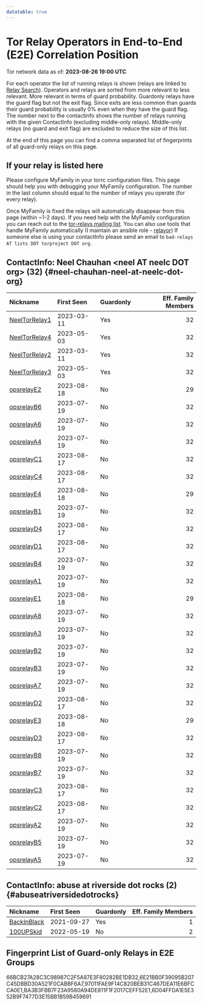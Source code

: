 ```yaml
---
datatable: true
---
```



# Tor Relay Operators in End-to-End (E2E) Correlation Position

Tor network data as of: **2023-08-26 19:00 UTC**

For each operator the list of running relays is shown (relays are linked to [Relay Search](https://metrics.torproject.org/rs.html)).
Operators and relays are sorted from more relevant to less relevant. More relevant in terms of guard probability.
Guardonly relays have the guard flag but not the exit flag.
Since exits are less common than guards their guard probability is usually 0% even when they have the guard flag.
The number next to the contactinfo shows the number of relays running with the given ContactInfo (excluding middle-only relays).
Middle-only relays (no guard and exit flag) are excluded to reduce the size of this list.

At the end of this page you can find a comma separated list of fingerprints of all guard-only relays on this page.

## If your relay is listed here
Please configure MyFamily in your torrc configuration files.
This page should help you with debugging your MyFamily configuration. The number in the last column should equal to the number of
relays you operate (for every relay).

Once MyFamily is fixed the relays will automatically disappear from this page (within ~1-2 days).
If you need help with the MyFamily configuration you can reach out to the
[tor-relays mailing list](https://lists.torproject.org/cgi-bin/mailman/listinfo/tor-relays).
You can also use tools that handle MyFamily automatically (I maintain an ansible role - 
[relayor](https://medium.com/@nusenu/deploying-tor-relays-with-ansible-6612593fa34d))
If someone else is using your contactInfo please send an email to ```bad-relays AT lists DOT torproject DOT org```.


## ContactInfo: Neel Chauhan &lt;neel AT neelc DOT org&gt; (32) {#neel-chauhan-neel-at-neelc-dot-org}

| Nickname                                                                                                 | First Seen   | Guardonly   |   Eff. Family Members |
|:---------------------------------------------------------------------------------------------------------|:-------------|:------------|----------------------:|
| [NeelTorRelay1](https://metrics.torproject.org/rs.html#details/97011FAE9F14C820BEB31C467DEA11E6BFCCA0E1) | 2023-03-11   | Yes         |                    32 |
| [NeelTorRelay4](https://metrics.torproject.org/rs.html#details/66BCB27A28C3C98987C2F5A87E3F80282BE1DB32) | 2023-05-03   | Yes         |                    32 |
| [NeelTorRelay2](https://metrics.torproject.org/rs.html#details/6E21BB0F39095B207C45DBBD30A521F0CABBF6A7) | 2023-03-11   | Yes         |                    32 |
| [NeelTorRelay3](https://metrics.torproject.org/rs.html#details/BA3B3FBB7F23A9580A94DE811F1F2017CEFF52E1) | 2023-05-03   | Yes         |                    32 |
| [opsrelayE2](https://metrics.torproject.org/rs.html#details/01EC8FFBEBA761CC5A37C4AE4A572CFF252EBEED)    | 2023-08-18   | No          |                    29 |
| [opsrelayB6](https://metrics.torproject.org/rs.html#details/0601A2CBCFAE793E4A4D01B21282FA859DAEADB4)    | 2023-07-19   | No          |                    32 |
| [opsrelayA6](https://metrics.torproject.org/rs.html#details/096472DC09D4ACDD11DC032DA96376329E6962EC)    | 2023-07-19   | No          |                    32 |
| [opsrelayA4](https://metrics.torproject.org/rs.html#details/0A23830EF2CB5210CEB02125ED6A84E1D3B5E457)    | 2023-07-19   | No          |                    32 |
| [opsrelayC1](https://metrics.torproject.org/rs.html#details/16AF8E6C4FC3882B55B0B004F578FCD528A0C0D1)    | 2023-08-17   | No          |                    32 |
| [opsrelayC4](https://metrics.torproject.org/rs.html#details/2FBECCF951385053C630912B9142305383B7967F)    | 2023-08-17   | No          |                    32 |
| [opsrelayE4](https://metrics.torproject.org/rs.html#details/371D3109A3C750B39475E471B0650D580554D9E4)    | 2023-08-18   | No          |                    29 |
| [opsrelayB1](https://metrics.torproject.org/rs.html#details/429F6AC2CB4109264FC15FA2B5BE684948B23626)    | 2023-07-19   | No          |                    32 |
| [opsrelayD4](https://metrics.torproject.org/rs.html#details/50AFAA1BAF96733E3BA8988C986E379ACF6735BE)    | 2023-08-17   | No          |                    32 |
| [opsrelayD1](https://metrics.torproject.org/rs.html#details/511A1BD6D1F3F7622BAF2B9C9FBFAC0A6DCA7917)    | 2023-08-17   | No          |                    32 |
| [opsrelayB4](https://metrics.torproject.org/rs.html#details/518842E808C15E4E64CC4D2B1BE4AB655EE2BAA7)    | 2023-07-19   | No          |                    32 |
| [opsrelayA1](https://metrics.torproject.org/rs.html#details/52A0801DFD404DD1B9C4E6C2F633E79762DD4B86)    | 2023-07-19   | No          |                    32 |
| [opsrelayE1](https://metrics.torproject.org/rs.html#details/6082B5805CE95C3B84C9B0E1942098DEB5EEF2C6)    | 2023-08-18   | No          |                    29 |
| [opsrelayA8](https://metrics.torproject.org/rs.html#details/671FF484A7D244949522F08F1DFE9BDC5E663C11)    | 2023-07-19   | No          |                    32 |
| [opsrelayA3](https://metrics.torproject.org/rs.html#details/67CAE8CD5AFF7A0F90CF08BC7679D4626B2C8E6F)    | 2023-07-19   | No          |                    32 |
| [opsrelayB2](https://metrics.torproject.org/rs.html#details/683A38A43C32AF905447A247D121490665D5BA72)    | 2023-07-19   | No          |                    32 |
| [opsrelayB3](https://metrics.torproject.org/rs.html#details/69FCA578DDE9E16AA0D0A54ACE6623E65DC052DC)    | 2023-07-19   | No          |                    32 |
| [opsrelayA7](https://metrics.torproject.org/rs.html#details/6D7AD9A8CA05CBA7C41F6D091C352B46F3F0D087)    | 2023-07-19   | No          |                    32 |
| [opsrelayD2](https://metrics.torproject.org/rs.html#details/76DAB41B0DB692E70DF44DC2EA3ECD36000E390E)    | 2023-08-17   | No          |                    32 |
| [opsrelayE3](https://metrics.torproject.org/rs.html#details/7C3D6E96811A1A3F52EF72C0358BBF008303DBAA)    | 2023-08-18   | No          |                    29 |
| [opsrelayD3](https://metrics.torproject.org/rs.html#details/A23617B555C97723BE171B8BB14EF80BCD56D205)    | 2023-08-17   | No          |                    32 |
| [opsrelayB8](https://metrics.torproject.org/rs.html#details/A64C1EB191016B14AD3EC4A18F04777C7EC0C62D)    | 2023-07-19   | No          |                    32 |
| [opsrelayB7](https://metrics.torproject.org/rs.html#details/B046C7875331873C056525985ECFEB46422080AD)    | 2023-07-19   | No          |                    32 |
| [opsrelayC3](https://metrics.torproject.org/rs.html#details/C2AD153AE6A28427DA4ADC60646BDF25C57DFB9E)    | 2023-08-17   | No          |                    32 |
| [opsrelayC2](https://metrics.torproject.org/rs.html#details/C32B80AA92320EB2EDD6813082E5BFBD975D6C66)    | 2023-08-17   | No          |                    32 |
| [opsrelayA2](https://metrics.torproject.org/rs.html#details/E1E99C9C48054C988A124BE5678A45F883FC8E72)    | 2023-07-19   | No          |                    32 |
| [opsrelayB5](https://metrics.torproject.org/rs.html#details/E29727F1EC26F269E3122DABFD2BD71AC7CA35C4)    | 2023-07-19   | No          |                    32 |
| [opsrelayA5](https://metrics.torproject.org/rs.html#details/FED7827C761F18938D4CC8D8BDBECFC5BFFF95C7)    | 2023-07-19   | No          |                    32 |

## ContactInfo: abuse at riverside dot rocks (2) {#abuseatriversidedotrocks}

| Nickname                                                                                               | First Seen   | Guardonly   |   Eff. Family Members |
|:-------------------------------------------------------------------------------------------------------|:-------------|:------------|----------------------:|
| [BackInBlack](https://metrics.torproject.org/rs.html#details/6D04FFDA1E5E352B9F7477D3E15BB1B59B459691) | 2021-09-27   | Yes         |                     1 |
| [100UPSkid](https://metrics.torproject.org/rs.html#details/392505E115D4415674E731D6BE215E2AE5E56D59)   | 2022-05-19   | No          |                     2 |


## Fingerprint List of Guard-only Relays in E2E Groups

66BCB27A28C3C98987C2F5A87E3F80282BE1DB32,6E21BB0F39095B207C45DBBD30A521F0CABBF6A7,97011FAE9F14C820BEB31C467DEA11E6BFCCA0E1,BA3B3FBB7F23A9580A94DE811F1F2017CEFF52E1,6D04FFDA1E5E352B9F7477D3E15BB1B59B459691